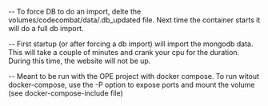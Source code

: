 
-- To force DB to do an import, delte the volumes/codecombat/data/.db_updated file. Next time the container starts it will do a full db import.

-- First startup (or after forcing a db import) will import the mongodb data. This will take a couple of minutes and crank your cpu for the duration.
During this time, the website will not be up. 

-- Meant to be run with the OPE project with docker compose. To run witout docker-compose, use the -P option to expose ports and mount the volume
(see docker-compose-include file)


